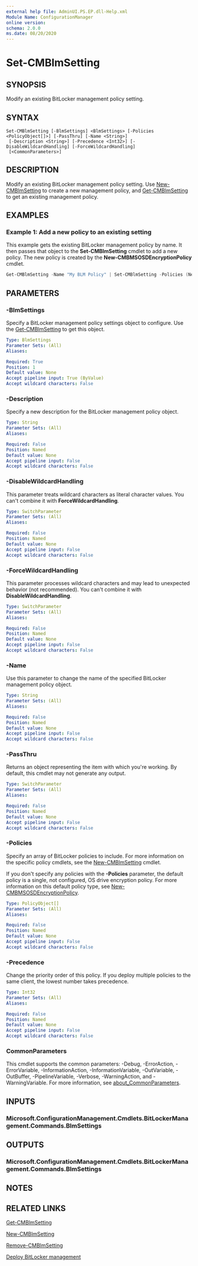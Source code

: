 ```yaml
---
external help file: AdminUI.PS.EP.dll-Help.xml
Module Name: ConfigurationManager
online version:
schema: 2.0.0
ms.date: 08/20/2020
---
```


# Set-CMBlmSetting

## SYNOPSIS

Modify an existing BitLocker management policy setting.

## SYNTAX

```
Set-CMBlmSetting [-BlmSettings] <BlmSettings> [-Policies <PolicyObject[]>] [-PassThru] [-Name <String>]
 [-Description <String>] [-Precedence <Int32>] [-DisableWildcardHandling] [-ForceWildcardHandling]
 [<CommonParameters>]
```

## DESCRIPTION

Modify an existing BitLocker management policy setting. Use [New-CMBlmSetting](New-CMBlmSetting.md) to create a new management policy, and [Get-CMBlmSetting](Get-CMBlmSetting.md) to get an existing management policy.

## EXAMPLES

### Example 1: Add a new policy to an existing setting

This example gets the existing BitLocker management policy by name. It then passes that object to the **Set-CMBlmSetting** cmdlet to add a new policy. The new policy is created by the **New-CMBMSOSDEncryptionPolicy** cmdlet.

```powershell
Get-CMBlmSetting -Name "My BLM Policy" | Set-CMBlmSetting -Policies (New-CMBMSOSDEncryptionPolicy -PolicyState Enabled -Protector TpmOnly)
```

## PARAMETERS

### -BlmSettings

Specify a BitLocker management policy settings object to configure. Use the [Get-CMBlmSetting](Get-CMBlmSetting.md) to get this object.

```yaml
Type: BlmSettings
Parameter Sets: (All)
Aliases:

Required: True
Position: 1
Default value: None
Accept pipeline input: True (ByValue)
Accept wildcard characters: False
```

### -Description

Specify a new description for the BitLocker management policy object.

```yaml
Type: String
Parameter Sets: (All)
Aliases:

Required: False
Position: Named
Default value: None
Accept pipeline input: False
Accept wildcard characters: False
```

### -DisableWildcardHandling

This parameter treats wildcard characters as literal character values. You can't combine it with **ForceWildcardHandling**.

```yaml
Type: SwitchParameter
Parameter Sets: (All)
Aliases:

Required: False
Position: Named
Default value: None
Accept pipeline input: False
Accept wildcard characters: False
```

### -ForceWildcardHandling

This parameter processes wildcard characters and may lead to unexpected behavior (not recommended). You can't combine it with **DisableWildcardHandling**.

```yaml
Type: SwitchParameter
Parameter Sets: (All)
Aliases:

Required: False
Position: Named
Default value: None
Accept pipeline input: False
Accept wildcard characters: False
```

### -Name

Use this parameter to change the name of the specified BitLocker management policy object.

```yaml
Type: String
Parameter Sets: (All)
Aliases:

Required: False
Position: Named
Default value: None
Accept pipeline input: False
Accept wildcard characters: False
```

### -PassThru

Returns an object representing the item with which you're working. By default, this cmdlet may not generate any output.

```yaml
Type: SwitchParameter
Parameter Sets: (All)
Aliases:

Required: False
Position: Named
Default value: None
Accept pipeline input: False
Accept wildcard characters: False
```

### -Policies

Specify an array of BitLocker policies to include. For more information on the specific policy cmdlets, see the [New-CMBlmSetting](New-CMBlmSetting.md#related-links) cmdlet.

If you don't specify any policies with the **-Policies** parameter, the default policy is a single, not configured, OS drive encryption policy. For more information on this default policy type, see [New-CMBMSOSDEncryptionPolicy](New-CMBMSOSDEncryptionPolicy.md).

```yaml
Type: PolicyObject[]
Parameter Sets: (All)
Aliases:

Required: False
Position: Named
Default value: None
Accept pipeline input: False
Accept wildcard characters: False
```

### -Precedence

Change the priority order of this policy. If you deploy multiple policies to the same client, the lowest number takes precedence.

```yaml
Type: Int32
Parameter Sets: (All)
Aliases:

Required: False
Position: Named
Default value: None
Accept pipeline input: False
Accept wildcard characters: False
```

### CommonParameters

This cmdlet supports the common parameters: -Debug, -ErrorAction, -ErrorVariable, -InformationAction, -InformationVariable, -OutVariable, -OutBuffer, -PipelineVariable, -Verbose, -WarningAction, and -WarningVariable. For more information, see [about_CommonParameters](http://go.microsoft.com/fwlink/?LinkID=113216).

## INPUTS

### Microsoft.ConfigurationManagement.Cmdlets.BitLockerManagement.Commands.BlmSettings

## OUTPUTS

### Microsoft.ConfigurationManagement.Cmdlets.BitLockerManagement.Commands.BlmSettings

## NOTES

## RELATED LINKS

[Get-CMBlmSetting](Get-CMBlmSetting.md)

[New-CMBlmSetting](New-CMBlmSetting.md)

[Remove-CMBlmSetting](Remove-CMBlmSetting.md)

[Deploy BitLocker management](/mem/configmgr/protect/deploy-use/bitlocker/deploy-management-agent)
